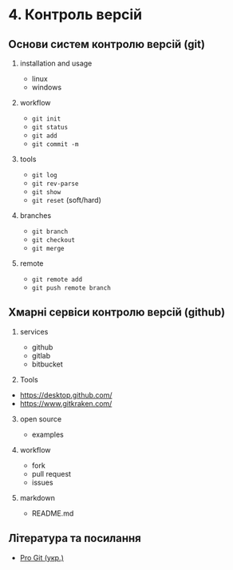 # 4. Контроль версій

## Основи систем контролю версій (git)

1. installation and usage
    - linux
    - windows

2. workflow
    - `git init`
    - `git status`
    - `git add`
    - `git commit -m`

3. tools
    - `git log`
    - `git rev-parse`
    - `git show`
    - `git reset` (soft/hard)

4. branches
    - `git branch`
    - `git checkout`
    - `git merge`

5. remote
    - `git remote add`
    - `git push remote branch`

## Хмарні сервіси контролю версій (github)

1. services
    - github
    - gitlab
    - bitbucket

2. Tools
  - https://desktop.github.com/
  - https://www.gitkraken.com/

3. open source
    - examples

4. workflow
    - fork
    - pull request
    - issues

5. markdown
    - README.md

## Література та посилання
- [Pro Git (укр.)](https://git-scm.com/book/uk/v2)
